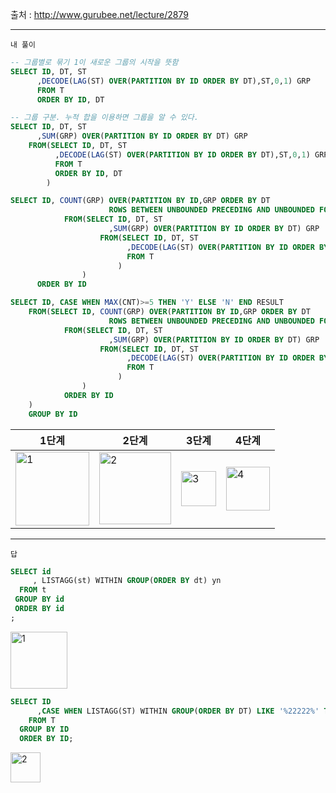 출처 : http://www.gurubee.net/lecture/2879

----

```내 풀이```

```SQL
-- 그룹별로 묶기 1이 새로운 그룹의 시작을 뜻함
SELECT ID, DT, ST
      ,DECODE(LAG(ST) OVER(PARTITION BY ID ORDER BY DT),ST,0,1) GRP
      FROM T
      ORDER BY ID, DT
```


```SQL
-- 그룹 구분. 누적 합을 이용하면 그룹을 알 수 있다.
SELECT ID, DT, ST
      ,SUM(GRP) OVER(PARTITION BY ID ORDER BY DT) GRP
    FROM(SELECT ID, DT, ST
          ,DECODE(LAG(ST) OVER(PARTITION BY ID ORDER BY DT),ST,0,1) GRP
          FROM T
          ORDER BY ID, DT
        )
```



```SQL
SELECT ID, COUNT(GRP) OVER(PARTITION BY ID,GRP ORDER BY DT 
                      ROWS BETWEEN UNBOUNDED PRECEDING AND UNBOUNDED FOLLOWING)CNT
            FROM(SELECT ID, DT, ST
                      ,SUM(GRP) OVER(PARTITION BY ID ORDER BY DT) GRP
                    FROM(SELECT ID, DT, ST
                          ,DECODE(LAG(ST) OVER(PARTITION BY ID ORDER BY DT),ST,0,1) GRP
                          FROM T   
                        )
                )
      ORDER BY ID
```


```SQL
SELECT ID, CASE WHEN MAX(CNT)>=5 THEN 'Y' ELSE 'N' END RESULT
    FROM(SELECT ID, COUNT(GRP) OVER(PARTITION BY ID,GRP ORDER BY DT 
                      ROWS BETWEEN UNBOUNDED PRECEDING AND UNBOUNDED FOLLOWING)CNT
            FROM(SELECT ID, DT, ST
                      ,SUM(GRP) OVER(PARTITION BY ID ORDER BY DT) GRP
                    FROM(SELECT ID, DT, ST
                          ,DECODE(LAG(ST) OVER(PARTITION BY ID ORDER BY DT),ST,0,1) GRP
                          FROM T   
                        )
                )
            ORDER BY ID
    )
    GROUP BY ID
```

|1단계|2단계|3단계|4단계|
|----|----|----|----|
|<img width="118" alt="1" src="https://user-images.githubusercontent.com/34879309/86591376-7081a680-bfcc-11ea-9820-9a1951caf045.PNG">|<img width="115" alt="2" src="https://user-images.githubusercontent.com/34879309/86591378-711a3d00-bfcc-11ea-9582-798ede03a3ce.PNG">|<img width="56" alt="3" src="https://user-images.githubusercontent.com/34879309/86591379-71b2d380-bfcc-11ea-929e-718bf7208de1.PNG">|<img width="70" alt="4" src="https://user-images.githubusercontent.com/34879309/86591381-71b2d380-bfcc-11ea-8deb-7d98e945d4ab.PNG">|

----


```답```

```SQL
SELECT id
     , LISTAGG(st) WITHIN GROUP(ORDER BY dt) yn
  FROM t
 GROUP BY id
 ORDER BY id
;
```

<img width="91" alt="1" src="https://user-images.githubusercontent.com/34879309/86592465-8001ef00-bfce-11ea-89e8-d9efbebffc1b.PNG">

```SQL
SELECT ID
      ,CASE WHEN LISTAGG(ST) WITHIN GROUP(ORDER BY DT) LIKE '%22222%' THEN 'Y' ELSE 'N' END YN
    FROM T
  GROUP BY ID
  ORDER BY ID;
```
<img width="48" alt="2" src="https://user-images.githubusercontent.com/34879309/86592466-809a8580-bfce-11ea-883f-d1693666a910.PNG">

